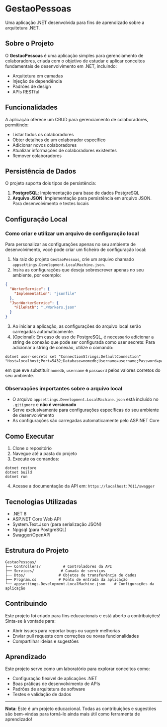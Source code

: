 # GestaoPessoas

Uma aplicação .NET desenvolvida para fins de aprendizado sobre a arquitetura .NET.

## Sobre o Projeto

O **GestaoPessoas** é uma aplicação simples para gerenciamento de colaboradores, criada com o objetivo de estudar e aplicar conceitos fundamentais de desenvolvimento em .NET, incluindo:

- Arquitetura em camadas
- Injeção de dependência
- Padrões de design
- APIs RESTful

## Funcionalidades

A aplicação oferece um CRUD para gerenciamento de colaboradores, permitindo:

- Listar todos os colaboradores
- Obter detalhes de um colaborador específico
- Adicionar novos colaboradores
- Atualizar informações de colaboradores existentes
- Remover colaboradores

## Persistência de Dados

O projeto suporta dois tipos de persistência:

1. **PostgreSQL**: Implementação para base de dados PostgreSQL
2. **Arquivo JSON**: Implementação para persistência em arquivo JSON. Para desenvolvimento e testes locais

## Configuração Local

### Como criar e utilizar um arquivo de configuração local

Para personalizar as configurações apenas no seu ambiente de desenvolvimento, você pode criar um ficheiro de configuração local:

1. Na raiz do projeto `GestaoPessoas`, crie um arquivo chamado `appsettings.Development.LocalMachine.json`.
2. Insira as configurações que deseja sobrescrever apenas no seu ambiente, por exemplo:

```json
{
  "WorkerService": {
    "Implementation": "jsonfile"
  },
  "JsonWorkerService": {
    "FilePath": "./Workers.json"
  }
}
```

3. Ao iniciar a aplicação, as configurações do arquivo local serão carregadas automaticamente.
4. (Opcional): Em caso de uso de PostgreSQL, é necessario adicionar a string de conexão que pode ser configurada como user secrets:
   Para adicionar a string de conexão, utilize o comando:
 ```
 dotnet user-secrets set "ConnectionStrings:DefaultConnection" "Host=localhost;Port=5432;Database=nomedb;Username=username;Password=password"
 ```

 em que eve substituir `nomedb`, `username` e `password` pelos valores corretos do seu ambiente.

### Observações importantes sobre o arquivo local

- O arquivo `appsettings.Development.LocalMachine.json` está incluído no `.gitignore` e **não é versionado**
- Serve exclusivamente para configurações específicas do seu ambiente de desenvolvimento
- As configurações são carregadas automaticamente pelo ASP.NET Core

## Como Executar

1. Clone o repositório
2. Navegue até a pasta do projeto
3. Execute os comandos:

```
dotnet restore
dotnet build
dotnet run
```

4. Acesse a documentação da API em: `https://localhost:7011/swagger`

## Tecnologias Utilizadas

- .NET 8
- ASP.NET Core Web API
- System.Text.Json (para serialização JSON)
- Npgsql (para PostgreSQL)
- Swagger/OpenAPI

## Estrutura do Projeto

```
GestaoPessoas/
├── Controllers/          # Controladores da API
├── Services/            # Camada de serviços
├── Dtos/               # Objetos de transferência de dados
├── Program.cs          # Ponto de entrada da aplicação
└── appsettings.Development.LocalMachine.json    # Configurações da aplicação
```

## Contribuindo

Este projeto foi criado para fins educacionais e está aberto a contribuições! Sinta-se à vontade para:

- Abrir issues para reportar bugs ou sugerir melhorias
- Enviar pull requests com correções ou novas funcionalidades
- Compartilhar ideias e sugestões

## Aprendizado

Este projeto serve como um laboratório para explorar conceitos como:

- Configuração flexível de aplicações .NET
- Boas práticas de desenvolvimento de APIs
- Padrões de arquitetura de software
- Testes e validação de dados

---

**Nota**: Este é um projeto educacional. Todas as contribuições e sugestões são bem-vindas para torná-lo ainda mais útil como ferramenta de aprendizado!

